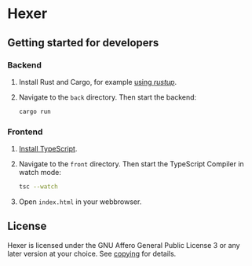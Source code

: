 # Hexer

## Getting started for developers

### Backend

1.  Install Rust and Cargo, for example [using
    _rustup_](https://www.rust-lang.org/tools/install).

2.  Navigate to the `back` directory. Then start the backend:

    ```sh
    cargo run
    ```

### Frontend

1.  [Install TypeScript](https://www.typescriptlang.org/download).

2.  Navigate to the `front` directory. Then start the TypeScript Compiler in
    watch mode:

    ```sh
    tsc --watch
    ```

3.  Open `index.html` in your webbrowser.

## License

Hexer is licensed under the GNU Affero General Public License 3 or any later
version at your choice. See [copying](./COPYING.md) for details.
